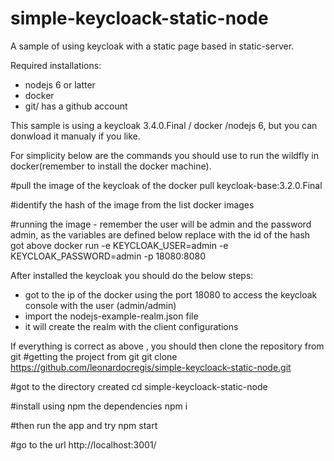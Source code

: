 # simple-keycloack-static-node
A sample of using keycloak with a static page based in static-server.

Required installations: 
- nodejs 6 or latter
- docker
- git/ has a github account

This sample is using a keycloak 3.4.0.Final / docker /nodejs 6, but you can donwload it manualy if you like.

For simplicity below are the commands you should use to run the wildfly in docker(remember to install the docker machine).

  #pull the image of the keycloak of the 
  docker pull keycloak-base:3.2.0.Final

  #identify the hash of the image from the list 
  docker images

  #running the image - remember the user will be admin and the password admin, as the variables are defined below replace <imageId> with the id of the hash got above
  docker run -e KEYCLOAK_USER=admin -e KEYCLOAK_PASSWORD=admin -p 18080:8080 <imageId>

After installed the keycloak you should do the below steps:

  - got to the ip of the docker using the port 18080 to access the keycloak console with the user (admin/admin)
  - import the nodejs-example-realm.json file
  - it will create the realm with the client configurations


If everything is correct as above , you should then clone the repository from git
  #getting the project from git
  git clone https://github.com/leonardocregis/simple-keycloack-static-node.git
  
  #got to the directory created
  cd simple-keycloack-static-node
  
  #install using npm the dependencies
  npm i
  
  #then run the app and try
  npm start
  
  #go to the url
  http://localhost:3001/

  
  
